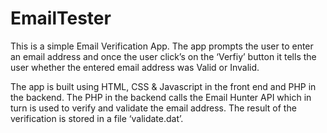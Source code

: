 # EmailTester

This is a simple Email Verification App. The app prompts the user to enter an email address and once the user click’s on the ‘Verfiy’ button it tells the user whether the entered email address was Valid or Invalid.

The app is built using HTML, CSS & Javascript  in the front end and PHP in the backend. The PHP in the backend calls the Email Hunter API which in turn  is used to verify and validate  the email address. The result of the verification is stored in a file ‘validate.dat’. 
